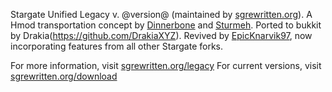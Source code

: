 Stargate Unified Legacy v. @version@ (maintained by [sgrewritten.org](https://sgrewritten.org)).
A Hmod transportation concept by [Dinnerbone](https://github.com/Dinnerbone) and [Sturmeh](https://github.com/Sturmeh). Ported to bukkit by Drakia(https://github.com/DrakiaXYZ).
Revived by [EpicKnarvik97](https://sgrewritten.org/knarvik), now incorporating features from all other Stargate forks.

For more information, visit [sgrewritten.org/legacy](https://sgrewritten.org/legacy)
For current versions, visit [sgrewritten.org/download](https://sgrewritten.org/download)